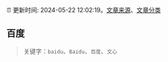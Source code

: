:alarm_clock: 更新时间: 2024-05-22 12:02:19。[文章来源](/README.md)、[文章分类](/TAGS.md)

## 百度


> 关键字：`baidu`、`Baidu`、`百度`、`文心`



